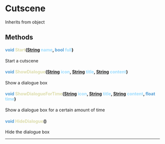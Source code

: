 # Cutscene
Inherits from object
## Methods
#### <span style="color:#509cd4">void</span> <span style="color:#dcdcaa">Start</span>(<span style="color:#509cd4">[String](../static/String.md)</span> <span style="color:#9cdcfe">name</span>, <span style="color:#509cd4">bool</span> <span style="color:#9cdcfe">full</span>)
Start a cutscene
#### <span style="color:#509cd4">void</span> <span style="color:#dcdcaa">ShowDialogue</span>(<span style="color:#509cd4">[String](../static/String.md)</span> <span style="color:#9cdcfe">icon</span>, <span style="color:#509cd4">[String](../static/String.md)</span> <span style="color:#9cdcfe">title</span>, <span style="color:#509cd4">[String](../static/String.md)</span> <span style="color:#9cdcfe">content</span>)
Show a dialogue box
#### <span style="color:#509cd4">void</span> <span style="color:#dcdcaa">ShowDialogueForTime</span>(<span style="color:#509cd4">[String](../static/String.md)</span> <span style="color:#9cdcfe">icon</span>, <span style="color:#509cd4">[String](../static/String.md)</span> <span style="color:#9cdcfe">title</span>, <span style="color:#509cd4">[String](../static/String.md)</span> <span style="color:#9cdcfe">content</span>, <span style="color:#509cd4">float</span> <span style="color:#9cdcfe">time</span>)
Show a dialogue box for a certain amount of time
#### <span style="color:#509cd4">void</span> <span style="color:#dcdcaa">HideDialogue</span>()
Hide the dialogue box

---

